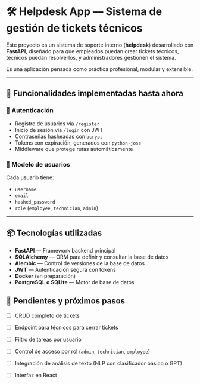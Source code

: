 # 🛠 Helpdesk App — Sistema de gestión de tickets técnicos

Este proyecto es un sistema de soporte interno (**helpdesk**) desarrollado con **FastAPI**, diseñado para que empleados puedan crear tickets técnicos, técnicos puedan resolverlos, y administradores gestionen el sistema.

Es una aplicación pensada como práctica profesional, modular y extensible.

---

## 🚀 Funcionalidades implementadas hasta ahora

### 👤 Autenticación
- Registro de usuarios vía `/register`
- Inicio de sesión vía `/login` con JWT
- Contraseñas hasheadas con `bcrypt`
- Tokens con expiración, generados con `python-jose`
- Middleware que protege rutas automáticamente

### 🧱 Modelo de usuarios
Cada usuario tiene:
- `username`
- `email`
- `hashed_password`
- `role` (`employee`, `technician`, `admin`)

---

## 📦 Tecnologías utilizadas

- **FastAPI** — Framework backend principal
- **SQLAlchemy** — ORM para definir y consultar la base de datos
- **Alembic** — Control de versiones de la base de datos
- **JWT** — Autenticación segura con tokens
- **Docker** (en preparación)
- **PostgreSQL o SQLite** — Motor de base de datos
## 🧭 Pendientes y próximos pasos

- [ ] CRUD completo de tickets
- [ ] Endpoint para técnicos para cerrar tickets
- [ ] Filtro de tareas por usuario
- [ ] Control de acceso por rol (`admin`, `technician`, `employee`)
- [ ] Integración de análisis de texto (NLP con clasificador básico o GPT)
- [ ] Interfaz en React

